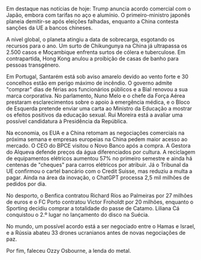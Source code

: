 Em destaque nas notícias de hoje: Trump anuncia acordo comercial com o Japão, embora com tarifas no aço e alumínio. O primeiro-ministro japonês planeia demitir-se após eleições falhadas, enquanto a China contesta sanções da UE a bancos chineses.

A nível global, o planeta atingiu a data de sobrecarga, esgotando os recursos para o ano. Um surto de Chikungunya na China já ultrapassa os 2.500 casos e Moçambique enfrenta surtos de cólera e tuberculose. Em contrapartida, Hong Kong anulou a proibição de casas de banho para pessoas transgénero.

Em Portugal, Santarém está sob aviso amarelo devido ao vento forte e 30 concelhos estão em perigo máximo de incêndio. O governo admite "comprar" dias de férias aos funcionários públicos e a Bial renovou a sua marca corporativa. No parlamento, Nuno Melo e o chefe da Força Aérea prestaram esclarecimentos sobre o apoio à emergência médica, e o Bloco de Esquerda pretende enviar uma carta ao Ministro da Educação a mostrar os efeitos positivos da educação sexual. Rui Moreira está a avaliar uma possível candidatura à Presidência da República.

Na economia, os EUA e a China retomam as negociações comerciais na próxima semana e empresas europeias na China pedem maior acesso ao mercado. O CEO do BPCE visitou o Novo Banco após a compra. A Gestora do Alqueva defende preços da água diferenciados por cultura. A reciclagem de equipamentos elétricos aumentou 57% no primeiro semestre e ainda há centenas de "cheques" para carros elétricos por atribuir. Já o Tribunal da UE confirmou o cartel bancário com o Credit Suisse, mas reduziu a multa a pagar. Ainda na área da inovação, o ChatGPT processa 2,5 mil milhões de pedidos por dia.

No desporto, o Benfica contratou Richard Ríos ao Palmeiras por 27 milhões de euros e o FC Porto contratou Victor Froholdt por 20 milhões, enquanto o Sporting decidiu comprar a totalidade do passe de Catamo. Liliana Cá conquistou o 2.º lugar no lançamento do disco na Suécia.

No mundo, um possível acordo está a ser negociado entre o Hamas e Israel, e a Rússia abateu 33 drones ucranianos antes de novas negociações de paz.

Por fim, faleceu Ozzy Osbourne, a lenda do metal.
